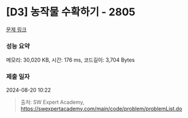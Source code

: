 # [D3] 농작물 수확하기 - 2805 

[문제 링크](https://swexpertacademy.com/main/code/problem/problemDetail.do?contestProbId=AV7GLXqKAWYDFAXB) 

### 성능 요약

메모리: 30,020 KB, 시간: 176 ms, 코드길이: 3,704 Bytes

### 제출 일자

2024-08-20 10:22



> 출처: SW Expert Academy, https://swexpertacademy.com/main/code/problem/problemList.do